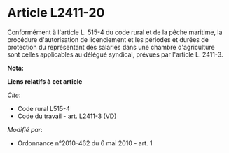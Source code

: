 # Article L2411-20

Conformément à l'article L. 515-4 du code rural et de la pêche maritime, la procédure d'autorisation de licenciement et les
périodes et durées de protection du représentant des salariés dans une chambre d'agriculture sont celles applicables au
délégué syndical, prévues par l'article L. 2411-3.

**Nota:**



**Liens relatifs à cet article**

_Cite_:

  - Code rural L515-4
  - Code du travail - art. L2411-3 (VD)

_Modifié par_:

  - Ordonnance n°2010-462 du 6 mai 2010 - art. 1
